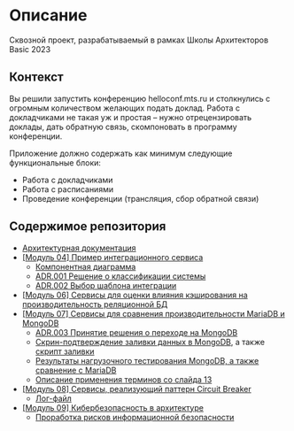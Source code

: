 # Описание
Сквозной проект, разрабатываемый в рамках Школы Архитекторов Basic 2023

## Контекст
Вы решили запустить конференцию helloconf.mts.ru и столкнулись с огромным количеством желающих подать доклад. Работа с докладчиками не такая уж и простая – нужно отрецензировать доклады, дать обратную связь, скомпоновать в программу конференции.

Приложение должно содержать как минимум следующие функциональные блоки:
- Работа с докладчиками
- Работа с расписаниями
- Проведение конференции (трансляция, сбор обратной связи)

## Содержимое репозитория
- [Архитектурная документация](./docs/README.md)
- [[Модуль 04] Пример интеграционного сервиса](./module_04/README.md)
  - [Компонентная диаграмма](./docs/components/components.md)
  - [ADR.001 Решение о классификации системы](./docs/adr/adr.001.md)
  - [ADR.002 Выбор шаблона интеграции](./docs/adr/adr.002.md)
- [[Модуль 06] Сервисы для оценки влияния кэширования на производительность реляционной БД](./module_06/)
- [[Модуль 07] Сервисы для сравнения производительности MariaDB и MongoDB](./module_07/)
  - [ADR.003 Принятие решения о переходе на MongoDB](/docs/adr/adr.003.md)
  - [Скрин-подтверждение заливки данных в MongoDB](/module_07/screen_import_mongodb.png), а также [скрипт заливки](./module_07/import_data.py)
  - [Результаты нагрузочного тестирования MongoDB, а также сравнение с MariaDB](./module_07/mariadb_vs_mongodb.md)
  - [Описание применения терминов со слайда 13](/module_07/mongodb_operations.md)
- [[Модуль 08] Сервисы, реализующий паттерн Circuit Breaker](./module_08/)
  - [Лог-файл](/module_08/service_main_homework.log)
- [[Модуль 09] Кибербезопасность в архитектуре](/module_09/)
  - [Проработка рисков информационной безопасности](/module_09/infoces.md)